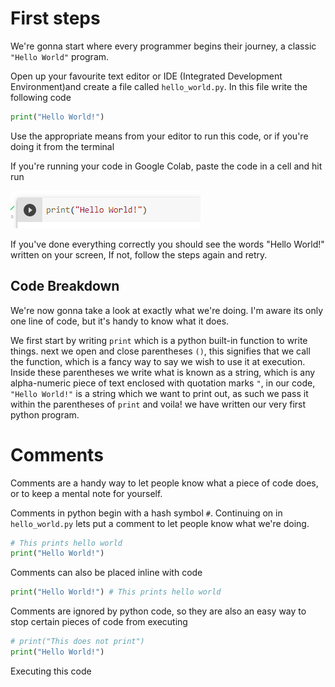 # First steps #
We're gonna start where every programmer begins their journey, a classic `"Hello World"` program.

Open up your favourite text editor or IDE (Integrated Development Environment)and create a file called `hello_world.py`. In this file write the following code 
```py
print("Hello World!")
```

Use the appropriate means from your editor to run this code, or if you're doing it from the terminal

If you're running your code in Google Colab, paste the code in a cell and hit run

![Google Colab Run](./../Assets/hello-world.png)

If you've done everything correctly you should see the words "Hello World!" written on your screen, If not, follow the steps again and retry.

## Code Breakdown ##
We're now gonna take a look at exactly what we're doing. I'm aware its only one line of code, but it's handy to know what it does.

We first start by writing `print` which is a python built-in function to write things. next we open and close parentheses `()`, this signifies that we call the function, which is a fancy way to say we wish to use it at execution. Inside these parentheses we write what is known as a string, which is any alpha-numeric piece of text enclosed with quotation marks `"`, in our code, `"Hello World!"` is a string which we want to print out, as such we pass it within the parentheses of `print` and voila! we have written our very first python program. 

# Comments #
Comments are a handy way to let people know what a piece of code does, or to keep a mental note for yourself.

Comments in python begin with a hash symbol `#`. Continuing on in `hello_world.py` lets put a comment to let people know what we're doing.

```py
# This prints hello world
print("Hello World!")
```

Comments can also be placed inline with code

```py
print("Hello World!") # This prints hello world
```

Comments are ignored by python code, so they are also an easy way to stop certain pieces of code from executing

```py
# print("This does not print")
print("Hello World!")
```

Executing this code 